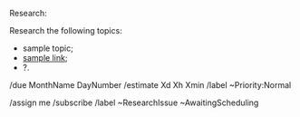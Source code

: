 Research:

Research the following topics:
* sample topic;
* [sample link](http://example.com);
* ?.

/due MonthName DayNumber
/estimate Xd Xh Xmin
/label ~Priority:Normal

/assign me
/subscribe
/label ~ResearchIssue ~AwaitingScheduling
